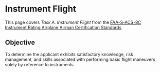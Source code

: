 # Instrument Flight

This page covers *Task A. Instrument Flight* from the [FAA-S-ACS-8C Instrument Rating Airplane Airman Certification Standards](https://www.faa.gov/training_testing/testing/acs/instrument_rating_airplane_acs_8.pdf).

## Objective

To determine the applicant exhibits satisfactory knowledge, risk management, and skills associated with performing basic flight maneuvers solely by reference to instruments.

<!--@include: ./docs/src/includes/instrument-flight/instrument-flight.md | shift:1-->
